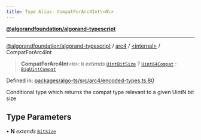 ```yaml
---
title: Type Alias: CompatForArc4Int\<N\>
---
```


[**@algorandfoundation/algorand-typescript**](../../../README)

***

[@algorandfoundation/algorand-typescript](../../../README) / [arc4](../../README) / [\<internal\>](../README) / CompatForArc4Int



> **CompatForArc4Int**\<`N`\>: `N` *extends* [`UintBitSize`](UintBitSize) ? [`Uint64Compat`](../../../index/type-aliases/Uint64Compat) : [`BigUintCompat`](../../../index/type-aliases/BigUintCompat)

Defined in: [packages/algo-ts/src/arc4/encoded-types.ts:80](https://github.com/algorandfoundation/puya-ts/blob/main/packages/algo-ts/src/arc4/encoded-types.ts#L80)

Conditional type which returns the compat type relevant to a given UintN bit size

## Type Parameters

• **N** *extends* [`BitSize`](../../type-aliases/BitSize)